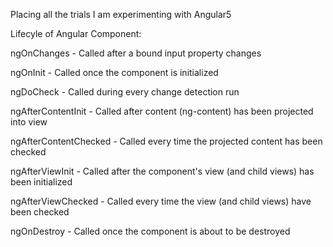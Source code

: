 Placing all the trials I am experimenting with Angular5

Lifecyle of Angular Component:

ngOnChanges	-	Called after a bound input property changes

ngOnInit	-	Called once the component is initialized

ngDoCheck	-	Called during every change detection run

ngAfterContentInit	-	Called after content (ng-content) has been projected into view

ngAfterContentChecked - Called every time the projected content has been checked

ngAfterViewInit	-	Called after the component's view (and child views) has been initialized

ngAfterViewChecked	-	Called every time the view (and child views) have been checked

ngOnDestroy	-	Called once the component is about to be destroyed